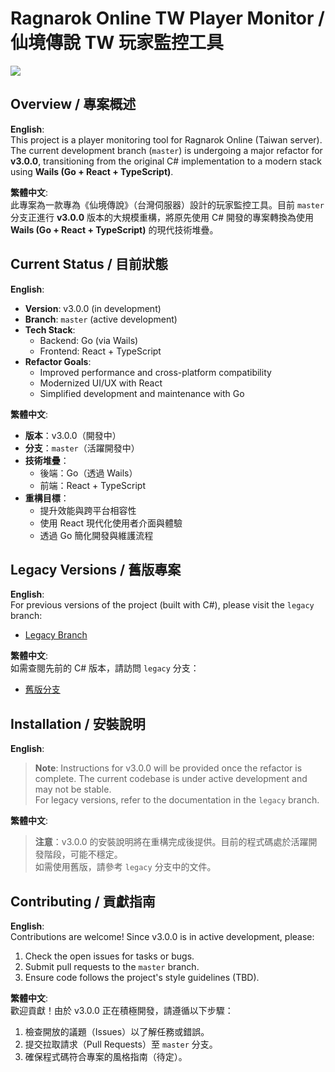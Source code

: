 # Ragnarok Online TW Player Monitor / 仙境傳說 TW 玩家監控工具

![](https://imgur.com/sGb6qqS.png)

## Overview / 專案概述

**English**:  
This project is a player monitoring tool for Ragnarok Online (Taiwan server). The current development branch (`master`) is undergoing a major refactor for **v3.0.0**, transitioning from the original C# implementation to a modern stack using **Wails (Go + React + TypeScript)**.

**繁體中文**:  
此專案為一款專為《仙境傳說》（台灣伺服器）設計的玩家監控工具。目前 `master` 分支正進行 **v3.0.0** 版本的大規模重構，將原先使用 C# 開發的專案轉換為使用 **Wails (Go + React + TypeScript)** 的現代技術堆疊。

## Current Status / 目前狀態

**English**:

- **Version**: v3.0.0 (in development)
- **Branch**: `master` (active development)
- **Tech Stack**:
  - Backend: Go (via Wails)
  - Frontend: React + TypeScript
- **Refactor Goals**:
  - Improved performance and cross-platform compatibility
  - Modernized UI/UX with React
  - Simplified development and maintenance with Go

**繁體中文**:

- **版本**：v3.0.0（開發中）
- **分支**：`master`（活躍開發中）
- **技術堆疊**：
  - 後端：Go（透過 Wails）
  - 前端：React + TypeScript
- **重構目標**：
  - 提升效能與跨平台相容性
  - 使用 React 現代化使用者介面與體驗
  - 透過 Go 簡化開發與維護流程

## Legacy Versions / 舊版專案

**English**:  
For previous versions of the project (built with C#), please visit the `legacy` branch:

- [Legacy Branch](https://github.com/SDxBacon/RagnarokOnlineTWPlayerMonitor/tree/legacy)

**繁體中文**:  
如需查閱先前的 C# 版本，請訪問 `legacy` 分支：

- [舊版分支](https://github.com/SDxBacon/RagnarokOnlineTWPlayerMonitor/tree/legacy)

## Installation / 安裝說明

**English**:

> **Note**: Instructions for v3.0.0 will be provided once the refactor is complete. The current codebase is under active development and may not be stable.  
> For legacy versions, refer to the documentation in the `legacy` branch.

**繁體中文**:

> **注意**：v3.0.0 的安裝說明將在重構完成後提供。目前的程式碼處於活躍開發階段，可能不穩定。  
> 如需使用舊版，請參考 `legacy` 分支中的文件。

## Contributing / 貢獻指南

**English**:  
Contributions are welcome! Since v3.0.0 is in active development, please:

1. Check the open issues for tasks or bugs.
2. Submit pull requests to the `master` branch.
3. Ensure code follows the project's style guidelines (TBD).

**繁體中文**:  
歡迎貢獻！由於 v3.0.0 正在積極開發，請遵循以下步驟：

1. 檢查開放的議題（Issues）以了解任務或錯誤。
2. 提交拉取請求（Pull Requests）至 `master` 分支。
3. 確保程式碼符合專案的風格指南（待定）。
